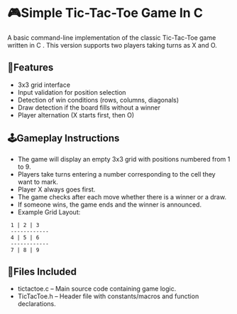 # 🎮Simple Tic-Tac-Toe Game In C

A basic command-line implementation of the classic Tic-Tac-Toe game written in C . This version supports two players taking turns as X and O.


## 📌Features
- 3x3 grid interface
- Input validation for position selection
- Detection of win conditions (rows, columns, diagonals)
- Draw detection if the board fills without a winner
- Player alternation (X starts first, then O)


## 🕹️Gameplay Instructions
- The game will display an empty 3x3 grid with positions numbered from 1 to 9.
- Players take turns entering a number corresponding to the cell they want to mark.
- Player X always goes first.
- The game checks after each move whether there is a winner or a draw.
- If someone wins, the game ends and the winner is announced.
- Example Grid Layout:
```
 1 | 2 | 3 
 ------------
 4 | 5 | 6 
 ------------
 7 | 8 | 9
```

## 📁Files Included
- tictactoe.c – Main source code containing game logic.
- TicTacToe.h – Header file with constants/macros and function declarations.

